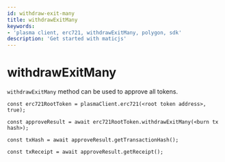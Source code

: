 ```yaml
---
id: withdraw-exit-many
title: withdrawExitMany
keywords: 
- 'plasma client, erc721, withdrawExitMany, polygon, sdk'
description: 'Get started with maticjs'
---
```


# withdrawExitMany

`withdrawExitMany` method can be used to approve all tokens.

```
const erc721RootToken = plasmaClient.erc721(<root token address>, true);

const approveResult = await erc721RootToken.withdrawExitMany(<burn tx hash>);

const txHash = await approveResult.getTransactionHash();

const txReceipt = await approveResult.getReceipt();

```
